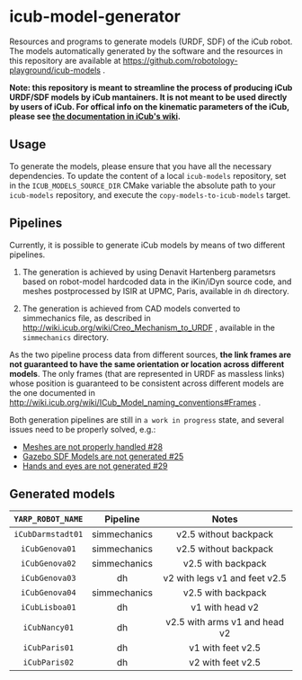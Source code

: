 # icub-model-generator

Resources and programs to generate models (URDF, SDF) of the iCub robot.
The models automatically generated by the software and the resources in this repository 
are available at https://github.com/robotology-playground/icub-models . 

**Note: this repository is meant to streamline the process of producing iCub URDF/SDF models by iCub mantainers. It is not meant to be used directly by users of iCub. For offical info on the kinematic parameters of the iCub, please see [the documentation in iCub's wiki](http://wiki.icub.org/wiki/ICubForwardKinematics).**

## Usage 
To generate the models, please ensure that you have all the necessary dependencies. 
To update the content of a local `icub-models` repository, set in the `ICUB_MODELS_SOURCE_DIR`
CMake variable the absolute path to your `icub-models` repository, and execute the `copy-models-to-icub-models` target.

## Pipelines 
Currently, it is possible to generate iCub models by means of two different pipelines. 

1) The generation is achieved by using Denavit Hartenberg parametsrs based on robot-model hardcoded data in the iKin/iDyn source code, and meshes postprocessed by ISIR at UPMC, Paris, available in `dh` directory.

2) The generation is achieved from CAD models converted to simmechanics file, as described in http://wiki.icub.org/wiki/Creo_Mechanism_to_URDF , available in the `simmechanics` directory.

As the two pipeline process data from different sources, **the link frames are not guaranteed to have the same orientation 
or location across different models**. The only frames (that are represented in URDF as massless links) whose position is guaranteed to be consistent across different models are the one documented in http://wiki.icub.org/wiki/ICub_Model_naming_conventions#Frames . 

Both generation pipelines are still in `a work in progress` state, and several issues need to be properly solved, e.g.:
* [Meshes are not properly handled #28](https://github.com/robotology-playground/icub-model-generator/issues/28)
* [Gazebo SDF Models are not generated #25](https://github.com/robotology-playground/icub-model-generator/issues/25)
* [Hands and eyes are not generated #29](https://github.com/robotology-playground/icub-model-generator/issues/29)

## Generated models 

| `YARP_ROBOT_NAME` | Pipeline     | Notes                 |
|:-----------------:|:------------:|:---------------------:|
| `iCubDarmstadt01` | simmechanics | v2.5 without backpack |
| `iCubGenova01`    | simmechanics | v2.5 without backpack | 
| `iCubGenova02`    | simmechanics | v2.5   with backpack  | 
| `iCubGenova03`    | dh | v2 with legs v1 and feet v2.5   | 
| `iCubGenova04`    | simmechanics | v2.5   with backpack  | 
| `iCubLisboa01`    | dh           | v1 with head v2       |
| `iCubNancy01`     | dh           | v2.5 with arms v1 and head v2|
| `iCubParis01`     | dh           | v1 with feet v2.5     | 
| `iCubParis02`     | dh           | v2 with feet v2.5     | 
